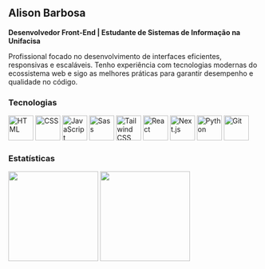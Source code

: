 ## Alison Barbosa  

**Desenvolvedor Front-End | Estudante de Sistemas de Informação na Unifacisa**  

Profissional focado no desenvolvimento de interfaces eficientes, responsivas e escaláveis. Tenho experiência com tecnologias modernas do ecossistema web e sigo as melhores práticas para garantir desempenho e qualidade no código.  

### Tecnologias  

<p align="left">
  <img src="https://cdn.jsdelivr.net/gh/devicons/devicon/icons/html5/html5-original.svg" title="HTML5" alt="HTML" width="50" height="50"/>
  <img src="https://cdn.jsdelivr.net/gh/devicons/devicon/icons/css3/css3-original.svg" title="CSS3" alt="CSS" width="50" height="50"/>
  <img src="https://cdn.jsdelivr.net/gh/devicons/devicon/icons/javascript/javascript-original.svg" title="JavaScript" alt="JavaScript" width="50" height="50"/>
  <img src="https://cdn.jsdelivr.net/gh/devicons/devicon/icons/sass/sass-original.svg" title="Sass" alt="Sass" width="50" height="50"/>
  <img src="https://cdn.jsdelivr.net/gh/devicons/devicon/icons/tailwindcss/tailwindcss-original.svg" title="Tailwind CSS" alt="Tailwind CSS" width="50" height="50"/>
  <img src="https://cdn.jsdelivr.net/gh/devicons/devicon/icons/react/react-original.svg" title="React" alt="React" width="50" height="50"/>
  <img src="https://cdn.jsdelivr.net/gh/devicons/devicon/icons/nextjs/nextjs-original.svg" title="Next.js" alt="Next.js" width="50" height="50"/>
  <img src="https://cdn.jsdelivr.net/gh/devicons/devicon/icons/python/python-original.svg" title="Python" alt="Python" width="50" height="50"/>
  <img src="https://cdn.jsdelivr.net/gh/devicons/devicon/icons/git/git-original.svg" title="Git" alt="Git" width="50" height="50"/>
</p>

### Estatísticas  

<p align="left">
  <img height="180em" src="https://github-readme-stats.vercel.app/api?username=alisonnbarbosaa&show_icons=true&theme=transparent&hide_border=true"/>
  <img height="180em" src="https://github-readme-stats.vercel.app/api/top-langs/?username=alisonnbarbosaa&layout=compact&theme=transparent&hide_border=true"/>
</p>
